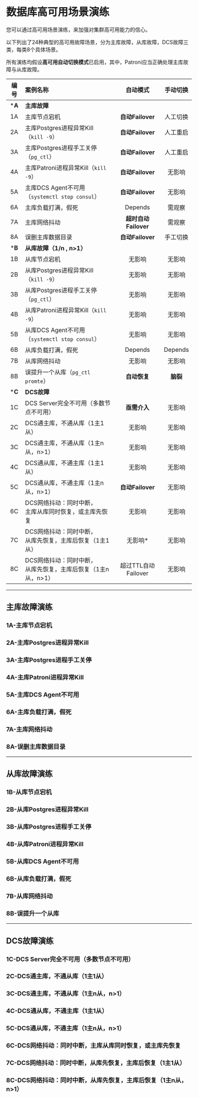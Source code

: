 # 数据库高可用场景演练

您可以通过高可用场景演练，来加强对集群高可用能力的信心。

以下列出了24种典型的高可用故障场景，分为主库故障，从库故障，DCS故障三类，每类8个具体场景。

所有演练均假设**高可用自动切换模式**已启用，其中，Patroni应当正确处理主库故障与从库故障。

|  编号  | 案例名称                                                     |       自动模式       | 手动切换 |
| :----: | :----------------------------------------------------------- | :------------------: | :------: |
| ***A** | **主库故障**                                                 |                      |          |
|   1A   | 主库节点宕机                                                 |   **自动Failover**   | 人工切换 |
|   2A   | 主库Postgres进程异常Kill（`kill -9`）                        |   **自动Failover**   | 人工重启 |
|   3A   | 主库Postgres进程手工关停 （`pg_ctl`）                        |   **自动Failover**   | 人工重启 |
|   4A   | 主库Patroni进程异常Kill（`kill -9`）                         |   **自动Failover**   |  无影响  |
|   5A   | 主库DCS Agent不可用（`systemctl stop consul`）               |   **自动Failover**   |  无影响  |
|   6A   | 主库负载打满，假死                                           |       Depends        |  需观察  |
|   7A   | 主库网络抖动                                                 | **超时自动Failover** |  需观察  |
|   8A   | 误删主库数据目录                                             |   **自动Failover**   | 手工切换 |
| ***B** | **从库故障（1/n , n>1）**                                    |                      |          |
|   1B   | 从库节点宕机                                                 |        无影响        |  无影响  |
|   2B   | 从库Postgres进程异常Kill（`kill -9`）                        |        无影响        |  无影响  |
|   3B   | 从库Postgres进程手工关停 （`pg_ctl`）                        |        无影响        |  无影响  |
|   4B   | 从库Patroni进程异常Kill（`kill -9`）                         |        无影响        |  无影响  |
|   5B   | 从库DCS Agent不可用（`systemctl stop consul`）               |        无影响        |  无影响  |
|   6B   | 从库负载打满，假死                                           |       Depends        | Depends  |
|   7B   | 从库网络抖动                                                 |        无影响        |  无影响  |
|   8B   | 误提升一个从库（`pg_ctl promte`）                            |     **自动恢复**     | **脑裂** |
| ***C** | **DCS故障**                                                  |                      |          |
|   1C   | DCS Server完全不可用（多数节点不可用）                       |     **亟需介入**     |  无影响  |
|   2C   | DCS通主库，不通从库（1主1从）                                |        无影响        |  无影响  |
|   3C   | DCS通主库，不通从库（1主n从，n>1）                           |        无影响        |  无影响  |
|   4C   | DCS通从库，不通主库（1主1从）                                |        无影响        |  无影响  |
|   5C   | DCS通从库，不通主库（1主n从，n>1）                           |   **自动Failover**   |  无影响  |
|   6C   | DCS网络抖动：同时中断，<br />主库从库同时恢复，或主库先恢复  |        无影响        |  无影响  |
|   7C   | DCS网络抖动：同时中断，<br />从库先恢复，主库后恢复（1主1从） |       无影响*        |  无影响  |
|   8C   | DCS网络抖动：同时中断，<br />从库先恢复，主库后恢复（1主n从，n>1） | 超过TTL自动Failover  |  无影响  |

-----------------------

## 主库故障演练

### 1A-主库节点宕机



### 2A-主库Postgres进程异常Kill


### 3A-主库Postgres进程手工关停


### 4A-主库Patroni进程异常Kill


### 5A-主库DCS Agent不可用


### 6A-主库负载打满，假死


### 7A-主库网络抖动


### 8A-误删主库数据目录

-----------------------

## 从库故障演练

### 1B-从库节点宕机


### 2B-从库Postgres进程异常Kill


### 3B-从库Postgres进程手工关停


### 4B-从库Patroni进程异常Kill


### 5B-从库DCS Agent不可用


### 6B-从库负载打满，假死


### 7B-从库网络抖动


### 8B-误提升一个从库


-----------------------

## DCS故障演练

### 1C-DCS Server完全不可用（多数节点不可用）


### 2C-DCS通主库，不通从库（1主1从）


### 3C-DCS通主库，不通从库（1主n从，n>1）


### 4C-DCS通从库，不通主库（1主1从）


### 5C-DCS通从库，不通主库（1主n从，n>1）


### 6C-DCS网络抖动：同时中断，主库从库同时恢复，或主库先恢复


### 7C-DCS网络抖动：同时中断，从库先恢复，主库后恢复（1主1从）


### 8C-DCS网络抖动：同时中断，从库先恢复，主库后恢复（1主n从，n>1）

